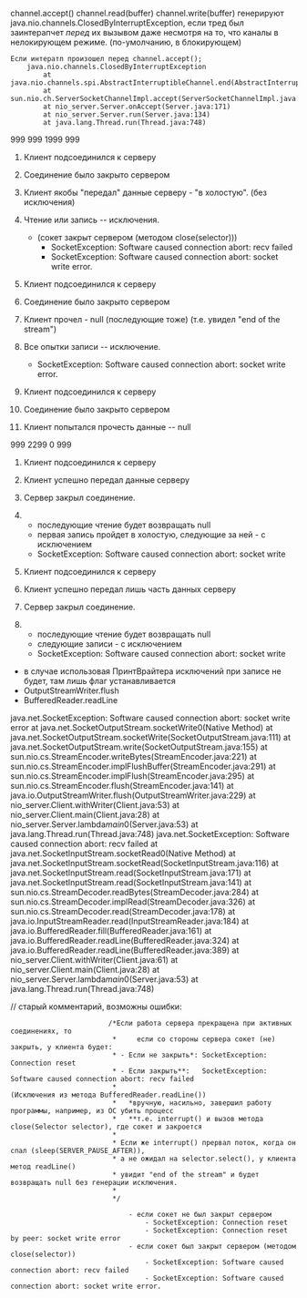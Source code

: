 channel.accept()
channel.read(buffer)
channel.write(buffer)
генерируют java.nio.channels.ClosedByInterruptException, если тред был заинтерапчет _перед_ их вызывом
даже несмотря на то, что каналы в нелокирующем режиме. (по-умолчанию, в блокирующем)

    Если интератп произошел перед channel.accept();
        java.nio.channels.ClosedByInterruptException
            at java.nio.channels.spi.AbstractInterruptibleChannel.end(AbstractInterruptibleChannel.java:202)
            at sun.nio.ch.ServerSocketChannelImpl.accept(ServerSocketChannelImpl.java:257)
            at nio_server.Server.onAccept(Server.java:171)
            at nio_server.Server.run(Server.java:134)
            at java.lang.Thread.run(Thread.java:748)




999 999 1999 999
1. Клиент подсоединился к серверу
2. Соединение было закрыто сервером
3. Клиент якобы "передал" данные серверу - "в холостую". (без исключения)
4. Чтение или запись -- исключения.
    - (сокет закрыт сервером (методом close(selector)))
        - SocketException: Software caused connection abort: recv failed
        - SocketException: Software caused connection abort: socket write error.

1. Клиент подсоединился к серверу
2. Соединение было закрыто сервером
3. Клиент прочел - null (последующие тоже) (т.е. увидел "end of the stream")
4. Все опытки записи -- исключение.
    - SocketException: Software caused connection abort: socket write error.



1. Клиент подсоединился к серверу
2. Соединение было закрыто сервером
3. Клиент попытался прочесть данные -- null



999 2299 0 999
1. Клиент подсоединился к серверу
2. Клиент успешно передал данные серверу
3. Сервер закрыл соединение.
4.  - последующие чтение будет возвращать null
    - первая запись пройдет в холостую, следующие за ней - с исключением
    - SocketException: Software caused connection abort: socket write 

1. Клиент подсоединился к серверу
2. Клиент успешно передал лишь часть данных серверу
3. Сервер закрыл соединение.
4.  - последующие чтение будет возвращать null
    - следующие записи - с исключением
    - SocketException: Software caused connection abort: socket write 



 - в случае использовая ПринтВрайтера исключений при записе не будет, там 
 лишь флаг устанавливается 
 - OutputStreamWriter.flush
 - BufferedReader.readLine
 
 
 
 java.net.SocketException: Software caused connection abort: socket write error
 	at java.net.SocketOutputStream.socketWrite0(Native Method)
 	at java.net.SocketOutputStream.socketWrite(SocketOutputStream.java:111)
 	at java.net.SocketOutputStream.write(SocketOutputStream.java:155)
 	at sun.nio.cs.StreamEncoder.writeBytes(StreamEncoder.java:221)
 	at sun.nio.cs.StreamEncoder.implFlushBuffer(StreamEncoder.java:291)
 	at sun.nio.cs.StreamEncoder.implFlush(StreamEncoder.java:295)
 	at sun.nio.cs.StreamEncoder.flush(StreamEncoder.java:141)
 	at java.io.OutputStreamWriter.flush(OutputStreamWriter.java:229)
 	at nio_server.Client.withWriter(Client.java:53)
 	at nio_server.Client.main(Client.java:28)
 	at nio_server.Server.lambda$main$0(Server.java:53)
 	at java.lang.Thread.run(Thread.java:748)
 java.net.SocketException: Software caused connection abort: recv failed
 	at java.net.SocketInputStream.socketRead0(Native Method)
 	at java.net.SocketInputStream.socketRead(SocketInputStream.java:116)
 	at java.net.SocketInputStream.read(SocketInputStream.java:171)
 	at java.net.SocketInputStream.read(SocketInputStream.java:141)
 	at sun.nio.cs.StreamDecoder.readBytes(StreamDecoder.java:284)
 	at sun.nio.cs.StreamDecoder.implRead(StreamDecoder.java:326)
 	at sun.nio.cs.StreamDecoder.read(StreamDecoder.java:178)
 	at java.io.InputStreamReader.read(InputStreamReader.java:184)
 	at java.io.BufferedReader.fill(BufferedReader.java:161)
 	at java.io.BufferedReader.readLine(BufferedReader.java:324)
 	at java.io.BufferedReader.readLine(BufferedReader.java:389)
 	at nio_server.Client.withWriter(Client.java:61)
 	at nio_server.Client.main(Client.java:28)
 	at nio_server.Server.lambda$main$0(Server.java:53)
 	at java.lang.Thread.run(Thread.java:748)



// старый комментарий, возможны ошибки:

                            /*Если работа сервера прекращена при активных соединениях, то
                             *     если со стороны сервера сокет (не) закрыть, у клиента будет:
                             * - Если не закрыть*: SocketException: Connection reset
                             * - Если закрыть**:   SocketException: Software caused connection abort: recv failed
                             *                                         (Исключения из метода BufferedReader.readLine())
                             *   *вручную, насильно, завершил работу программы, например, из ОС убить процесс
                             *   **т.е. interrupt() и вызов метода close(Selector selector), где сокет и закроется
                             *
                             * Если же interrupt() прервал поток, когда он спал (sleep(SERVER_PAUSE_AFTER)),
                             * а не ожидал на selector.select(), у клиента метод readLine()
                             * увидит "end of the stream" и будет возвращать null без генерации исключения.
                             *
                             */
                             
                                 - если сокет не был закрыт сервером
                                     - SocketException: Connection reset
                                     - SocketException: Connection reset by peer: socket write error
                                 - если сокет был закрыт сервером (методом close(selector))
                                     - SocketException: Software caused connection abort: recv failed
                                     - SocketException: Software caused connection abort: socket write error.
                                     
                                     
                                     

